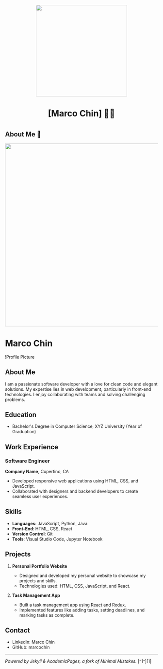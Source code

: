 
<div align="center"><img src="https://github.com/drshahizan/learn-github/blob/main/profile/ruffige/YB7A5509.JPG" width="300" /></div>
<h1 align="center">[Marco Chin] 👨‍💻</h1>

#

## About Me 🚀
<div align="center"><img src="https://github.com/drshahizan/BDM/assets/51344005/ffaa458f-d247-48f9-86f6-c4f88ebefaa5" width="600" /></div>

# Marco Chin

!Profile Picture

## About Me
I am a passionate software developer with a love for clean code and elegant solutions. My expertise lies in web development, particularly in front-end technologies. I enjoy collaborating with teams and solving challenging problems.

## Education
- Bachelor's Degree in Computer Science, XYZ University (Year of Graduation)

## Work Experience
### Software Engineer
**Company Name**, Cupertino, CA
- Developed responsive web applications using HTML, CSS, and JavaScript.
- Collaborated with designers and backend developers to create seamless user experiences.

## Skills
- **Languages**: JavaScript, Python, Java
- **Front-End**: HTML, CSS, React
- **Version Control**: Git
- **Tools**: Visual Studio Code, Jupyter Notebook

## Projects
1. **Personal Portfolio Website**
   - Designed and developed my personal website to showcase my projects and skills.
   - Technologies used: HTML, CSS, JavaScript, and React.

2. **Task Management App**
   - Built a task management app using React and Redux.
   - Implemented features like adding tasks, setting deadlines, and marking tasks as complete.

## Contact
- LinkedIn: Marco Chin
- GitHub: marcochin

---

*Powered by Jekyll & AcademicPages, a fork of Minimal Mistakes.* [^1^][1]

